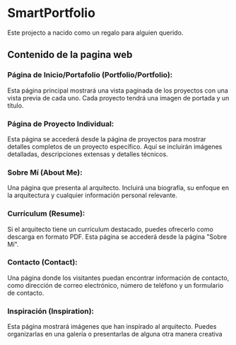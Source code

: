 # SmartPortfolio
Este projecto a nacido como un regalo para alguien querido.

## Contenido de la pagina web
### Página de Inicio/Portafolio (Portfolio/Portfolio):
Esta página principal mostrará una vista paginada de los proyectos con una vista previa de cada uno. Cada proyecto tendrá una imagen de portada y un título.
### Página de Proyecto Individual:
Esta página se accederá desde la página de proyectos para mostrar detalles completos de un proyecto específico. Aquí se incluirán imágenes detalladas, descripciones extensas y detalles técnicos.
### Sobre Mí (About Me):
Una página que presenta al arquitecto. Incluirá una biografía, su enfoque en la arquitectura y cualquier información personal relevante.
### Currículum (Resume):
Si el arquitecto tiene un currículum destacado, puedes ofrecerlo como descarga en formato PDF. Esta página se accederá desde la página "Sobre Mí".
### Contacto (Contact):
Una página donde los visitantes puedan encontrar información de contacto, como dirección de correo electrónico, número de teléfono y un formulario de contacto.
### Inspiración (Inspiration):
Esta página mostrará imágenes que han inspirado al arquitecto. Puedes organizarlas en una galería o presentarlas de alguna otra manera creativa
